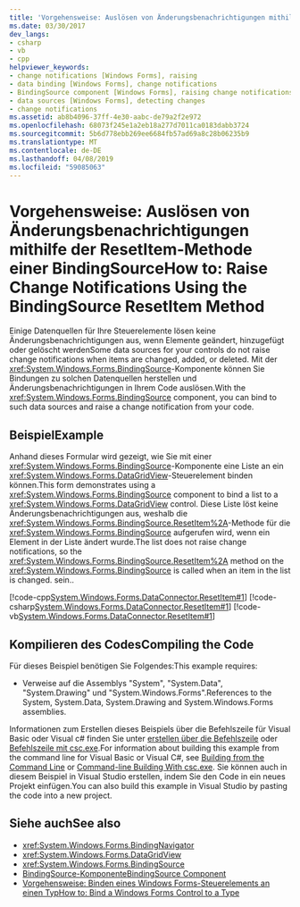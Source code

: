 ```yaml
---
title: 'Vorgehensweise: Auslösen von Änderungsbenachrichtigungen mithilfe der ResetItem-Methode einer BindingSource'
ms.date: 03/30/2017
dev_langs:
- csharp
- vb
- cpp
helpviewer_keywords:
- change notifications [Windows Forms], raising
- data binding [Windows Forms], change notifications
- BindingSource component [Windows Forms], raising change notifications with
- data sources [Windows Forms], detecting changes
- change notifications
ms.assetid: ab8b4096-37ff-4e30-aabc-de79a2f2e972
ms.openlocfilehash: 68073f245e1a2eb18a277d7011ca0183dabb3724
ms.sourcegitcommit: 5b6d778ebb269ee6684fb57ad69a8c28b06235b9
ms.translationtype: MT
ms.contentlocale: de-DE
ms.lasthandoff: 04/08/2019
ms.locfileid: "59085063"
---
```

# <a name="how-to-raise-change-notifications-using-the-bindingsource-resetitem-method"></a><span data-ttu-id="bdf26-102">Vorgehensweise: Auslösen von Änderungsbenachrichtigungen mithilfe der ResetItem-Methode einer BindingSource</span><span class="sxs-lookup"><span data-stu-id="bdf26-102">How to: Raise Change Notifications Using the BindingSource ResetItem Method</span></span>
<span data-ttu-id="bdf26-103">Einige Datenquellen für Ihre Steuerelemente lösen keine Änderungsbenachrichtigungen aus, wenn Elemente geändert, hinzugefügt oder gelöscht werden</span><span class="sxs-lookup"><span data-stu-id="bdf26-103">Some data sources for your controls do not raise change notifications when items are changed, added, or deleted.</span></span> <span data-ttu-id="bdf26-104">Mit der <xref:System.Windows.Forms.BindingSource>-Komponente können Sie Bindungen zu solchen Datenquellen herstellen und Änderungsbenachrichtigungen in Ihrem Code auslösen.</span><span class="sxs-lookup"><span data-stu-id="bdf26-104">With the <xref:System.Windows.Forms.BindingSource> component, you can bind to such data sources and raise a change notification from your code.</span></span>  
  
## <a name="example"></a><span data-ttu-id="bdf26-105">Beispiel</span><span class="sxs-lookup"><span data-stu-id="bdf26-105">Example</span></span>  
 <span data-ttu-id="bdf26-106">Anhand dieses Formular wird gezeigt, wie Sie mit einer <xref:System.Windows.Forms.BindingSource>-Komponente eine Liste an ein <xref:System.Windows.Forms.DataGridView>-Steuerelement binden können.</span><span class="sxs-lookup"><span data-stu-id="bdf26-106">This form demonstrates using a <xref:System.Windows.Forms.BindingSource> component to bind a list to a <xref:System.Windows.Forms.DataGridView> control.</span></span> <span data-ttu-id="bdf26-107">Diese Liste löst keine Änderungsbenachrichtigungen aus, weshalb die <xref:System.Windows.Forms.BindingSource.ResetItem%2A>-Methode für die <xref:System.Windows.Forms.BindingSource> aufgerufen wird, wenn ein Element in der Liste ändert wurde.</span><span class="sxs-lookup"><span data-stu-id="bdf26-107">The list does not raise change notifications, so the <xref:System.Windows.Forms.BindingSource.ResetItem%2A> method on the <xref:System.Windows.Forms.BindingSource> is called when an item in the list is changed.</span></span> <span data-ttu-id="bdf26-108">sein.</span><span class="sxs-lookup"><span data-stu-id="bdf26-108">.</span></span>  
  
 [!code-cpp[System.Windows.Forms.DataConnector.ResetItem#1](~/samples/snippets/cpp/VS_Snippets_Winforms/System.Windows.Forms.DataConnector.ResetItem/CPP/form1.cpp#1)]
 [!code-csharp[System.Windows.Forms.DataConnector.ResetItem#1](~/samples/snippets/csharp/VS_Snippets_Winforms/System.Windows.Forms.DataConnector.ResetItem/CS/form1.cs#1)]
 [!code-vb[System.Windows.Forms.DataConnector.ResetItem#1](~/samples/snippets/visualbasic/VS_Snippets_Winforms/System.Windows.Forms.DataConnector.ResetItem/VB/form1.vb#1)]  
  
## <a name="compiling-the-code"></a><span data-ttu-id="bdf26-109">Kompilieren des Codes</span><span class="sxs-lookup"><span data-stu-id="bdf26-109">Compiling the Code</span></span>  
 <span data-ttu-id="bdf26-110">Für dieses Beispiel benötigen Sie Folgendes:</span><span class="sxs-lookup"><span data-stu-id="bdf26-110">This example requires:</span></span>  
  
-   <span data-ttu-id="bdf26-111">Verweise auf die Assemblys "System", "System.Data", "System.Drawing" und "System.Windows.Forms".</span><span class="sxs-lookup"><span data-stu-id="bdf26-111">References to the System, System.Data, System.Drawing and System.Windows.Forms assemblies.</span></span>  
  
 <span data-ttu-id="bdf26-112">Informationen zum Erstellen dieses Beispiels über die Befehlszeile für Visual Basic oder Visual c# finden Sie unter [erstellen über die Befehlszeile](../../../visual-basic/reference/command-line-compiler/building-from-the-command-line.md) oder [Befehlszeile mit csc.exe](../../../csharp/language-reference/compiler-options/command-line-building-with-csc-exe.md).</span><span class="sxs-lookup"><span data-stu-id="bdf26-112">For information about building this example from the command line for Visual Basic or Visual C#, see [Building from the Command Line](../../../visual-basic/reference/command-line-compiler/building-from-the-command-line.md) or [Command-line Building With csc.exe](../../../csharp/language-reference/compiler-options/command-line-building-with-csc-exe.md).</span></span> <span data-ttu-id="bdf26-113">Sie können auch in diesem Beispiel in Visual Studio erstellen, indem Sie den Code in ein neues Projekt einfügen.</span><span class="sxs-lookup"><span data-stu-id="bdf26-113">You can also build this example in Visual Studio by pasting the code into a new project.</span></span>  
  
## <a name="see-also"></a><span data-ttu-id="bdf26-114">Siehe auch</span><span class="sxs-lookup"><span data-stu-id="bdf26-114">See also</span></span>

- <xref:System.Windows.Forms.BindingNavigator>
- <xref:System.Windows.Forms.DataGridView>
- <xref:System.Windows.Forms.BindingSource>
- [<span data-ttu-id="bdf26-115">BindingSource-Komponente</span><span class="sxs-lookup"><span data-stu-id="bdf26-115">BindingSource Component</span></span>](bindingsource-component.md)
- [<span data-ttu-id="bdf26-116">Vorgehensweise: Binden eines Windows Forms-Steuerelements an einen Typ</span><span class="sxs-lookup"><span data-stu-id="bdf26-116">How to: Bind a Windows Forms Control to a Type</span></span>](how-to-bind-a-windows-forms-control-to-a-type.md)
